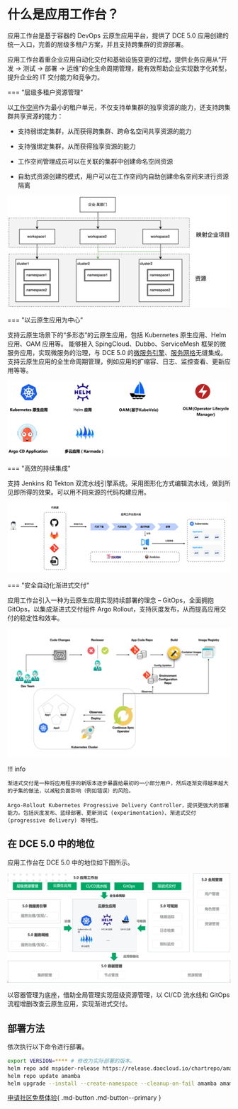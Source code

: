 # 什么是应用工作台？

应用工作台是基于容器的 DevOps 云原生应用平台，提供了 DCE 5.0 应用创建的统一入口，完善的层级多租户方案，并且支持跨集群的资源部署。

应用工作台着重企业应用自动化交付和基础设施变更的过程，提供业务应用从“开发 -> 测试 -> 部署 -> 运维”的全生命周期管理，能有效帮助企业实现数字化转型，提升企业的 IT 交付能力和竞争力。

=== "层级多租户资源管理"

以[工作空间](../../ghippo/04UserGuide/02Workspace/ws-folder.md)作为最小的租户单元，不仅支持单集群的独享资源的能力，还支持跨集群共享资源的能力：

- 支持弱绑定集群，从而获得跨集群、跨命名空间共享资源的能力

- 支持强绑定集群，从而获得独享资源的能力

- 工作空间管理成员可以在关联的集群中创建命名空间资源

- 自助式资源创建的模式，用户可以在工作空间内自助创建命名空间来进行资源隔离

![多租户资源管理](../images/what01.png)

=== "以云原生应用为中心"

支持云原生场景下的“多形态”的云原生应用，包括 Kubernetes 原生应用、Helm 应用、OAM 应用等。
能够接入 SpingCloud、Dubbo、ServiceMesh 框架的微服务应用，实现微服务的治理，与 DCE 5.0 的[微服务引擎](../../skoala/intro/features.md)、[服务网格](../../mspider/01Intro/WhatismSpider.md)无缝集成。
支持云原生应用的全生命周期管理，例如应用的扩缩容、日志、监控查看、更新应用等等。

![多形态云原生应用](../images/what02.png)

=== "高效的持续集成"

支持 Jenkins 和 Tekton 双流水线引擎系统。采用图形化方式编辑流水线，做到所见即所得的效果。可以用不同来源的代码构建应用。

![持续集成](../images/what03.png)

=== "安全自动化渐进式交付"

应用工作台引入一种为云原生应用实现持续部署的理念 – GitOps，全面拥抱 GitOps，以集成渐进式交付组件 Argo Rollout，支持灰度发布，从而提高应用交付的稳定性和效率。

![自动化渐进式交付](../images/what04.png)

!!! info

    渐进式交付是一种将应用程序的新版本逐步暴露给最初的一小部分用户，然后逐渐变得越来越大的子集的做法，以减轻负面影响（例如错误）的风险。
    
    Argo-Rollout Kubernetes Progressive Delivery Controller，提供更强大的部署能力。包括灰度发布、蓝绿部署、更新测试 (experimentation)、渐进式交付 (progressive delivery) 等特性。

## 在 DCE 5.0 中的地位

应用工作台在 DCE 5.0 中的地位如下图所示。

![应用工作台在 DCE 5.0 中的地位](../images/what00.png)

以容器管理为底座，借助全局管理实现层级资源管理，以 CI/CD 流水线和 GitOps 流程增删改查云原生应用，实现渐进式交付。

## 部署方法

依次执行以下命令进行部署。

```bash
export VERSION=**** # 修改为实际部署的版本。
helm repo add mspider-release https://release.daocloud.io/chartrepo/amamba
helm repo update amamba
helm upgrade --install --create-namespace --cleanup-on-fail amamba amamba-release/amamba -n amamba-system --version=${VERSION}
```

[申请社区免费体验](../../dce/license0.md){ .md-button .md-button--primary }
